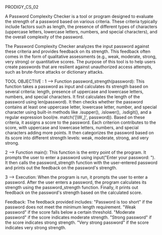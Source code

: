 PRODIGY_CS_02  

A Password Complexity Checker is a tool or program designed to evaluate the strength of a password based on various criteria. These criteria typically include factors such as length, the presence of different types of characters (uppercase letters, lowercase letters, numbers, and special characters), and the overall complexity of the password.

The Password Complexity Checker analyzes the input password against these criteria and provides feedback on its strength. This feedback often comes in the form of qualitative assessments (e.g., weak, moderate, strong, very strong) or quantitative scores. The purpose of this tool is to help users create passwords that are resilient against unauthorized access attempts, such as brute-force attacks or dictionary attacks.

TOOL OBJECTIVE : 1 --> Function password_strength(password): This function takes a password as input and calculates its strength based on several criteria: length, presence of uppercase and lowercase letters, numbers, and special characters. It first calculates the length of the password using len(password). It then checks whether the password contains at least one uppercase letter, lowercase letter, number, and special character using built-in methods like .isupper(), .islower(), .isdigit(), and a regular expression bool(re. match('[\W_]', password)). Based on these criteria, it assigns a score to the password. Each criterion contributes to the score, with uppercase and lowercase letters, numbers, and special characters adding more points. It then categorizes the password based on its score into different strength levels: weak, moderate, strong, and very strong.

2 --> Function main(): This function is the entry point of the program. It prompts the user to enter a password using input("Enter your password: "). It then calls the password_strength function with the user-entered password and prints out the feedback on the password's strength.

3 --> Execution: When the program is run, it prompts the user to enter a password. After the user enters a password, the program calculates its strength using the password_strength function. Finally, it prints out feedback on the password's strength based on the calculated score.

Feedback: The feedback provided includes: "Password is too short" if the password does not meet the minimum length requirement. "Weak password" if the score falls below a certain threshold. "Moderate password" if the score indicates moderate strength. "Strong password" if the score indicates strong strength. "Very strong password" if the score indicates very strong strength.

